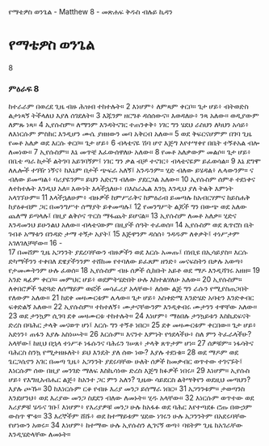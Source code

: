 ﻿
የማቴዎስ ወንጌል - Matthew 8 - መጽሐፍ ቅዱስ ብሉይ ኪዳን
# የማቴዎስ ወንጌል
8
### ምዕራፍ 8
 ከተራራም በወረደ ጊዜ ብዙ ሕዝብ ተከተሉት።
2  እነሆም፥ ለምጻም ቀርቦ። ጌታ ሆይ፥ ብትወድስ ልታነጻኝ ትችላለህ እያለ ሰገደለት።
3  እጁንም ዘርግቶ ዳሰሰውና። እወዳለሁ፥ ንጻ አለው። ወዲያውም ለምጹ ነጻ።
4  ኢየሱስም። ለማንም እንዳትናገር ተጠንቀቅ፥ ነገር ግን ሄደህ ራስህን ለካህን አሳይ፥ ለእነርሱም ምስክር እንዲሆን ሙሴ ያዘዘውን መባ አቅርብ አለው።
5  ወደ ቅፍርናሆምም በገባ ጊዜ የመቶ አለቃ ወደ እርሱ ቀርቦ። ጌታ ሆይ፥
6  ብላቴናዬ ሽባ ሆኖ እጅግ እየተሣቀየ በቤት ተኝቶአል ብሎ ለመነው።
7  ኢየሱስም። እኔ መጥቼ እፈውሰዋለሁ አለው።
8  የመቶ አለቃውም መልሶ። ጌታ ሆይ፥ በቤቴ ጣራ ከታች ልትገባ አይገባኝም፤ ነገር ግን ቃል ብቻ ተናገር፥ ብላቴናዬም ይፈወሳል።
9  እኔ ደግሞ ለሌሎች ተገዥ ነኝና፥ ከእኔም በታች ጭፍራ አለኝ፤ አንዱንም። ሂድ ብለው ይሄዳል፥ ሌላውንም። ና ብለው ይመጣል፥ ባሪያዬንም። ይህን አድርግ ብለው ያደርጋል አለው።
10  ኢየሱስም ሰምቶ ተደነቀና ለተከተሉት እንዲህ አለ። እውነት እላችኋለሁ፥ በእስራኤል እንኳ እንዲህ ያለ ትልቅ እምነት አላገኘሁም።
11  እላችኋለሁም፥ ብዙዎች ከምሥራቅና ከምዕራብ ይመጣሉ ከአብርሃምና ከይስሐቅ ከያዕቆብም ጋር በመንግሥተ ሰማያት ይቀመጣሉ፤
12  የመንግሥት ልጆች ግን በውጭ ወደ አለው ጨለማ ይጣላሉ፤ በዚያ ልቅሶና ጥርስ ማፋጨት ይሆናል።
13  ኢየሱስም ለመቶ አለቃ። ሂድና እንዳመንህ ይሁንልህ አለው። ብላቴናውም በዚያች ሰዓት ተፈወሰ።
14  ኢየሱስም ወደ ጴጥሮስ ቤት ገብቶ አማቱን በንዳድ ታማ ተኝታ አያት፤
15  እጅዋንም ዳሰሰ፥ ንዳዱም ለቀቃት፤ ተነሥታም አገለገለቻቸው።
16 -  
17  በመሸም ጊዜ አጋንንት ያደረባቸውን ብዙዎችን ወደ እርሱ አመጡ፤ በነቢዩ በኢሳይያስ። እርሱ ድካማችንን ተቀበለ ደዌያችንንም ተሸከመ የተባለው ይፈጸም ዘንድ፥ መናፍስትን በቃሉ አወጣ፥ የታመሙትንም ሁሉ ፈወሰ።
18  ኢየሱስም ብዙ ሰዎች ሲከቡት አይቶ ወደ ማዶ እንዲሻገሩ አዘዘ።
19  አንድ ጻፊም ቀርቦ። መምህር ሆይ፥ ወደምትሄድበት ሁሉ እከተልሃለሁ አለው።
20  ኢየሱስም። ለቀበሮዎች ጉድጓድ ለሰማይም ወፎች መሳፈሪያ አላቸው፥ ለሰው ልጅ ግን ራሱን የሚያስጠጋበት የለውም አለው።
21  ከደቀ መዛሙርቱም ሌላው። ጌታ ሆይ፥ አስቀድሜ እንድሄድ አባቴን እንድቀብር ፍቀድልኝ አለው።
22  ኢየሱስም። ተከተለኝ፥ ሙታናቸውንም እንዲቀብሩ ሙታንን ተዋቸው አለው።
23  ወደ ታንኳም ሲገባ ደቀ መዛሙርቱ ተከተሉት።
24  እነሆም፥ ማዕበሉ ታንኳይቱን እስኪደፍናት ድረስ በባሕር ታላቅ መናወጥ ሆነ፤ እርሱ ግን ተኝቶ ነበር።
25  ደቀ መዛሙርቱም ቀርበው። ጌታ ሆይ፥ አድነን፥ ጠፋን እያሉ አስነሡት።
26  እርሱም። እናንተ እምነት የጎደላችሁ፥ ስለ ምን ትፈራላችሁ? አላቸው፤ ከዚህ በኋላ ተነሥቶ ነፋሱንና ባሕሩን ገሠጸ፥ ታላቅ ጸጥታም ሆነ።
27  ሰዎቹም። ነፋሳትና ባሕርስ ስንኳ የሚታዘዙለት፥ ይህ እንዴት ያለ ሰው ነው? እያሉ ተደነቁ።
28  ወደ ማዶም ወደ ጌርጋሴኖን አገር በመጣ ጊዜ፥ አጋንንት ያደሩባቸው ሁለት ሰዎች ከመቃብር ወጥተው ተገናኙት፤ እነርሱም ሰው በዚያ መንገድ ማለፍ እስኪሳነው ድረስ እጅግ ክፉዎች ነበሩ።
29  እነሆም። ኢየሱስ ሆይ፥ የእግዚአብሔር ልጅ፥ ከአንተ ጋር ምን አለን? ጊዜው ሳይደርስ ልትሣቅየን ወደዚህ መጣህን? እያሉ ጮኹ።
30  ከእነርሱም ርቆ የብዙ እሪያ መንጋ ይሰማራ ነበር።
31  አጋንንቱም። ታወጣንስ እንደሆንህ፥ ወደ እሪያው መንጋ ስደደን ብለው ለመኑት። ሂዱ አላቸው።
32  እነርሱም ወጥተው ወደ እሪያዎቹ ሄዱና ገቡ፤ እነሆም፥ የእሪያዎቹ መንጋ ሁሉ ከአፋፉ ወደ ባሕር እየተጣደፉ ሮጡ በውኃም ውስጥ ሞቱ።
33  እረኞችም ሸሹ፥ ወደ ከተማይቱም ሄደው ነገሩን ሁሉ አጋንንትም በአደሩባቸው የሆነውን አወሩ።
34  እነሆም፥ ከተማው ሁሉ ኢየሱስን ሊገናኝ ወጣ፥ ባዩትም ጊዜ ከአገራቸው እንዲሄድላቸው ለመኑት። 

